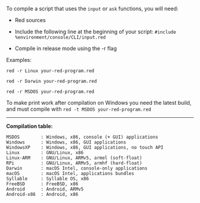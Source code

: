 To compile a script that uses the `input` or `ask` functions, you will need:

* Red sources

* Include the following line at the beginning of your script: 
`#include %environment/console/CLI/input.red`

* Compile in release mode using the -r flag

Examples:

`red -r Linux your-red-program.red`

`red -r Darwin your-red-program.red`

`red -r MSDOS your-red-program.red`

To make print work after compilation on Windows you need the latest build, and must compile with `red -t MSDOS your-red-program.red`


***

****Compilation table:****
```
MSDOS        : Windows, x86, console (+ GUI) applications
Windows      : Windows, x86, GUI applications
WindowsXP    : Windows, x86, GUI applications, no touch API
Linux        : GNU/Linux, x86
Linux-ARM    : GNU/Linux, ARMv5, armel (soft-float)
RPi          : GNU/Linux, ARMv5, armhf (hard-float)
Darwin       : macOS Intel, console-only applications
macOS        : macOS Intel, applications bundles
Syllable     : Syllable OS, x86
FreeBSD      : FreeBSD, x86
Android      : Android, ARMv5
Android-x86  : Android, x86
```

